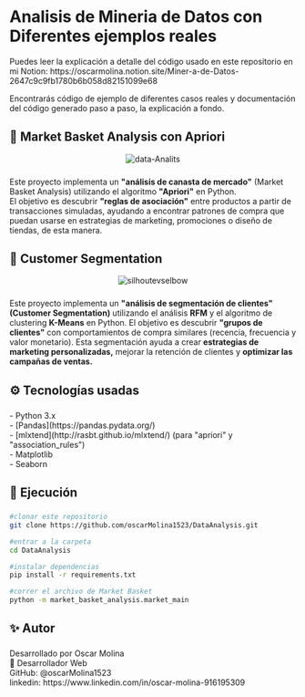 <h1 align="left">Analisis de Mineria de Datos con Diferentes ejemplos reales</h1>
<p>Puedes leer la explicación a detalle del código usado en este repositorio en mi Notion: https://oscarmolina.notion.site/Miner-a-de-Datos-2647c9c9fb1780b6b058d82151099e68

Encontrarás código de ejemplo de diferentes casos reales y documentación del código generado paso a paso, la explicación a fondo.</p>
<h2 align="left">🛒 Market Basket Analysis con Apriori</h1>

<div align="center">
  <img src="https://i.ibb.co/F44kqcNC/data-Analits.png" alt="data-Analits" border="0">
</div>

###

<p align="left">Este proyecto implementa un <strong>"análisis de canasta de mercado"</strong> (Market Basket Analysis) utilizando el algoritmo <strong>"Apriori"</strong> en Python.  <br>El objetivo es descubrir <strong>"reglas de asociación"</strong> entre productos a partir de transacciones simuladas, ayudando a encontrar patrones de compra que puedan usarse en estrategias de marketing, promociones o diseño de tiendas, de esta manera.</p>

###
<h2 align="left">👥 Customer Segmentation</h1>

<div align="center">
  <img src="https://i.ibb.co/KxMvvkrq/silhoutevselbow.png" alt="silhoutevselbow" border="0">
</div>

###

<p align="left">Este proyecto implementa un <strong>"análisis de segmentación de clientes" (Customer Segmentation)</strong> utilizando el análisis <strong>RFM</strong> y el algoritmo de clustering <strong>K-Means</strong> en Python.
El objetivo es descubrir <strong>"grupos de clientes"</strong> con comportamientos de compra similares (recencia, frecuencia y valor monetario). Esta segmentación ayuda a crear <strong>estrategias de marketing personalizadas,</strong> mejorar la retención de clientes y <strong>optimizar las campañas de ventas.</strong></p>

###

<h2 align="left">⚙️ Tecnologías usadas</h2>

###

<p align="left">- Python 3.x<br>- [Pandas](https://pandas.pydata.org/)<br>- [mlxtend](http://rasbt.github.io/mlxtend/) (para "apriori" y "association_rules")<br>- Matplotlib<br>- Seaborn</p>

###

<h2 align="left">🚀 Ejecución</h2>

###
```bash
#clonar este repositorio
git clone https://github.com/oscarMolina1523/DataAnalysis.git

#entrar a la carpeta
cd DataAnalysis

#instalar dependencias 
pip install -r requirements.txt

#correr el archivo de Market Basket
python -m market_basket_analysis.market_main
```
###

<h2 align="left">✨ Autor</h2>

###

<p align="left">Desarrollado por Oscar Molina<br>💼 Desarrollador Web<br>GitHub: @oscarMolina1523<br>linkedin: https://www.linkedin.com/in/oscar-molina-916195309</p>

###
